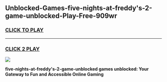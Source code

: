 
## Unblocked-Games-five-nights-at-freddy's-2-game-unblocked-Play-Free-909wr
<h3>
<a href="https://premium76.site?title=five-nights-at-freddy's-2-game-unblocked&ref=22A">CLICK TO PLAY</a></h3>
<hr>

<h3>
<a href="https://premium76.site?title=five-nights-at-freddy's-2-game-unblocked&ref=22A">CLICK 2 PLAY</a>
  
</h3>

<a href="https://premium76.site?title=five-nights-at-freddy's-2-game-unblocked&ref=22A"><img src="https://clearcache.store/games.png"></a>


**five-nights-at-freddy's-2-game-unblocked games unblocked: Your Gateway to Fun and Accessible Online Gaming**
